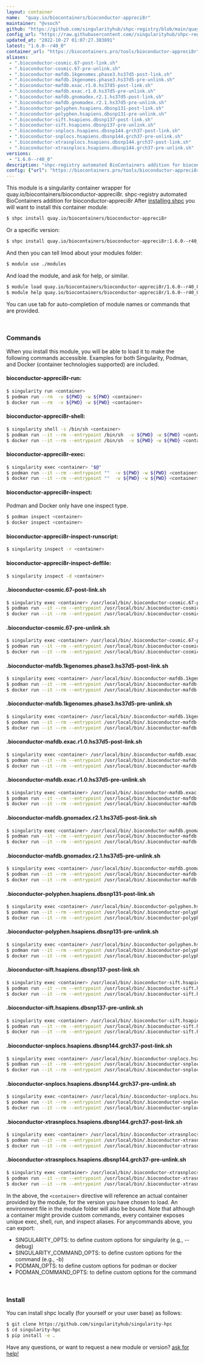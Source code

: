 ```yaml
---
layout: container
name:  "quay.io/biocontainers/bioconductor-appreci8r"
maintainer: "@vsoch"
github: "https://github.com/singularityhub/shpc-registry/blob/main/quay.io/biocontainers/bioconductor-appreci8r/container.yaml"
config_url: "https://raw.githubusercontent.com//singularityhub/shpc-registry/main/quay.io/biocontainers/bioconductor-appreci8r/container.yaml"
updated_at: "2022-10-27 01:07:27.383891"
latest: "1.6.0--r40_0"
container_url: "https://biocontainers.pro/tools/bioconductor-appreci8r"
aliases:
 - ".bioconductor-cosmic.67-post-link.sh"
 - ".bioconductor-cosmic.67-pre-unlink.sh"
 - ".bioconductor-mafdb.1kgenomes.phase3.hs37d5-post-link.sh"
 - ".bioconductor-mafdb.1kgenomes.phase3.hs37d5-pre-unlink.sh"
 - ".bioconductor-mafdb.exac.r1.0.hs37d5-post-link.sh"
 - ".bioconductor-mafdb.exac.r1.0.hs37d5-pre-unlink.sh"
 - ".bioconductor-mafdb.gnomadex.r2.1.hs37d5-post-link.sh"
 - ".bioconductor-mafdb.gnomadex.r2.1.hs37d5-pre-unlink.sh"
 - ".bioconductor-polyphen.hsapiens.dbsnp131-post-link.sh"
 - ".bioconductor-polyphen.hsapiens.dbsnp131-pre-unlink.sh"
 - ".bioconductor-sift.hsapiens.dbsnp137-post-link.sh"
 - ".bioconductor-sift.hsapiens.dbsnp137-pre-unlink.sh"
 - ".bioconductor-snplocs.hsapiens.dbsnp144.grch37-post-link.sh"
 - ".bioconductor-snplocs.hsapiens.dbsnp144.grch37-pre-unlink.sh"
 - ".bioconductor-xtrasnplocs.hsapiens.dbsnp144.grch37-post-link.sh"
 - ".bioconductor-xtrasnplocs.hsapiens.dbsnp144.grch37-pre-unlink.sh"
versions:
 - "1.6.0--r40_0"
description: "shpc-registry automated BioContainers addition for bioconductor-appreci8r"
config: {"url": "https://biocontainers.pro/tools/bioconductor-appreci8r", "maintainer": "@vsoch", "description": "shpc-registry automated BioContainers addition for bioconductor-appreci8r", "latest": {"1.6.0--r40_0": "sha256:2115800a57f475258f8284e278574eb3c785336d3329155fdc15aecc341f0268"}, "tags": {"1.6.0--r40_0": "sha256:2115800a57f475258f8284e278574eb3c785336d3329155fdc15aecc341f0268"}, "docker": "quay.io/biocontainers/bioconductor-appreci8r", "aliases": {".bioconductor-cosmic.67-post-link.sh": "/usr/local/bin/.bioconductor-cosmic.67-post-link.sh", ".bioconductor-cosmic.67-pre-unlink.sh": "/usr/local/bin/.bioconductor-cosmic.67-pre-unlink.sh", ".bioconductor-mafdb.1kgenomes.phase3.hs37d5-post-link.sh": "/usr/local/bin/.bioconductor-mafdb.1kgenomes.phase3.hs37d5-post-link.sh", ".bioconductor-mafdb.1kgenomes.phase3.hs37d5-pre-unlink.sh": "/usr/local/bin/.bioconductor-mafdb.1kgenomes.phase3.hs37d5-pre-unlink.sh", ".bioconductor-mafdb.exac.r1.0.hs37d5-post-link.sh": "/usr/local/bin/.bioconductor-mafdb.exac.r1.0.hs37d5-post-link.sh", ".bioconductor-mafdb.exac.r1.0.hs37d5-pre-unlink.sh": "/usr/local/bin/.bioconductor-mafdb.exac.r1.0.hs37d5-pre-unlink.sh", ".bioconductor-mafdb.gnomadex.r2.1.hs37d5-post-link.sh": "/usr/local/bin/.bioconductor-mafdb.gnomadex.r2.1.hs37d5-post-link.sh", ".bioconductor-mafdb.gnomadex.r2.1.hs37d5-pre-unlink.sh": "/usr/local/bin/.bioconductor-mafdb.gnomadex.r2.1.hs37d5-pre-unlink.sh", ".bioconductor-polyphen.hsapiens.dbsnp131-post-link.sh": "/usr/local/bin/.bioconductor-polyphen.hsapiens.dbsnp131-post-link.sh", ".bioconductor-polyphen.hsapiens.dbsnp131-pre-unlink.sh": "/usr/local/bin/.bioconductor-polyphen.hsapiens.dbsnp131-pre-unlink.sh", ".bioconductor-sift.hsapiens.dbsnp137-post-link.sh": "/usr/local/bin/.bioconductor-sift.hsapiens.dbsnp137-post-link.sh", ".bioconductor-sift.hsapiens.dbsnp137-pre-unlink.sh": "/usr/local/bin/.bioconductor-sift.hsapiens.dbsnp137-pre-unlink.sh", ".bioconductor-snplocs.hsapiens.dbsnp144.grch37-post-link.sh": "/usr/local/bin/.bioconductor-snplocs.hsapiens.dbsnp144.grch37-post-link.sh", ".bioconductor-snplocs.hsapiens.dbsnp144.grch37-pre-unlink.sh": "/usr/local/bin/.bioconductor-snplocs.hsapiens.dbsnp144.grch37-pre-unlink.sh", ".bioconductor-xtrasnplocs.hsapiens.dbsnp144.grch37-post-link.sh": "/usr/local/bin/.bioconductor-xtrasnplocs.hsapiens.dbsnp144.grch37-post-link.sh", ".bioconductor-xtrasnplocs.hsapiens.dbsnp144.grch37-pre-unlink.sh": "/usr/local/bin/.bioconductor-xtrasnplocs.hsapiens.dbsnp144.grch37-pre-unlink.sh"}}
---
```


This module is a singularity container wrapper for quay.io/biocontainers/bioconductor-appreci8r.
shpc-registry automated BioContainers addition for bioconductor-appreci8r
After [installing shpc](#install) you will want to install this container module:


```bash
$ shpc install quay.io/biocontainers/bioconductor-appreci8r
```

Or a specific version:

```bash
$ shpc install quay.io/biocontainers/bioconductor-appreci8r:1.6.0--r40_0
```

And then you can tell lmod about your modules folder:

```bash
$ module use ./modules
```

And load the module, and ask for help, or similar.

```bash
$ module load quay.io/biocontainers/bioconductor-appreci8r/1.6.0--r40_0
$ module help quay.io/biocontainers/bioconductor-appreci8r/1.6.0--r40_0
```

You can use tab for auto-completion of module names or commands that are provided.

<br>

### Commands

When you install this module, you will be able to load it to make the following commands accessible.
Examples for both Singularity, Podman, and Docker (container technologies supported) are included.

#### bioconductor-appreci8r-run:

```bash
$ singularity run <container>
$ podman run --rm  -v ${PWD} -w ${PWD} <container>
$ docker run --rm  -v ${PWD} -w ${PWD} <container>
```

#### bioconductor-appreci8r-shell:

```bash
$ singularity shell -s /bin/sh <container>
$ podman run --it --rm --entrypoint /bin/sh  -v ${PWD} -w ${PWD} <container>
$ docker run --it --rm --entrypoint /bin/sh  -v ${PWD} -w ${PWD} <container>
```

#### bioconductor-appreci8r-exec:

```bash
$ singularity exec <container> "$@"
$ podman run --it --rm --entrypoint ""  -v ${PWD} -w ${PWD} <container> "$@"
$ docker run --it --rm --entrypoint ""  -v ${PWD} -w ${PWD} <container> "$@"
```

#### bioconductor-appreci8r-inspect:

Podman and Docker only have one inspect type.

```bash
$ podman inspect <container>
$ docker inspect <container>
```

#### bioconductor-appreci8r-inspect-runscript:

```bash
$ singularity inspect -r <container>
```

#### bioconductor-appreci8r-inspect-deffile:

```bash
$ singularity inspect -d <container>
```


#### .bioconductor-cosmic.67-post-link.sh

```bash
$ singularity exec <container> /usr/local/bin/.bioconductor-cosmic.67-post-link.sh
$ podman run --it --rm --entrypoint /usr/local/bin/.bioconductor-cosmic.67-post-link.sh   -v ${PWD} -w ${PWD} <container> -c " $@"
$ docker run --it --rm --entrypoint /usr/local/bin/.bioconductor-cosmic.67-post-link.sh   -v ${PWD} -w ${PWD} <container> -c " $@"
```


#### .bioconductor-cosmic.67-pre-unlink.sh

```bash
$ singularity exec <container> /usr/local/bin/.bioconductor-cosmic.67-pre-unlink.sh
$ podman run --it --rm --entrypoint /usr/local/bin/.bioconductor-cosmic.67-pre-unlink.sh   -v ${PWD} -w ${PWD} <container> -c " $@"
$ docker run --it --rm --entrypoint /usr/local/bin/.bioconductor-cosmic.67-pre-unlink.sh   -v ${PWD} -w ${PWD} <container> -c " $@"
```


#### .bioconductor-mafdb.1kgenomes.phase3.hs37d5-post-link.sh

```bash
$ singularity exec <container> /usr/local/bin/.bioconductor-mafdb.1kgenomes.phase3.hs37d5-post-link.sh
$ podman run --it --rm --entrypoint /usr/local/bin/.bioconductor-mafdb.1kgenomes.phase3.hs37d5-post-link.sh   -v ${PWD} -w ${PWD} <container> -c " $@"
$ docker run --it --rm --entrypoint /usr/local/bin/.bioconductor-mafdb.1kgenomes.phase3.hs37d5-post-link.sh   -v ${PWD} -w ${PWD} <container> -c " $@"
```


#### .bioconductor-mafdb.1kgenomes.phase3.hs37d5-pre-unlink.sh

```bash
$ singularity exec <container> /usr/local/bin/.bioconductor-mafdb.1kgenomes.phase3.hs37d5-pre-unlink.sh
$ podman run --it --rm --entrypoint /usr/local/bin/.bioconductor-mafdb.1kgenomes.phase3.hs37d5-pre-unlink.sh   -v ${PWD} -w ${PWD} <container> -c " $@"
$ docker run --it --rm --entrypoint /usr/local/bin/.bioconductor-mafdb.1kgenomes.phase3.hs37d5-pre-unlink.sh   -v ${PWD} -w ${PWD} <container> -c " $@"
```


#### .bioconductor-mafdb.exac.r1.0.hs37d5-post-link.sh

```bash
$ singularity exec <container> /usr/local/bin/.bioconductor-mafdb.exac.r1.0.hs37d5-post-link.sh
$ podman run --it --rm --entrypoint /usr/local/bin/.bioconductor-mafdb.exac.r1.0.hs37d5-post-link.sh   -v ${PWD} -w ${PWD} <container> -c " $@"
$ docker run --it --rm --entrypoint /usr/local/bin/.bioconductor-mafdb.exac.r1.0.hs37d5-post-link.sh   -v ${PWD} -w ${PWD} <container> -c " $@"
```


#### .bioconductor-mafdb.exac.r1.0.hs37d5-pre-unlink.sh

```bash
$ singularity exec <container> /usr/local/bin/.bioconductor-mafdb.exac.r1.0.hs37d5-pre-unlink.sh
$ podman run --it --rm --entrypoint /usr/local/bin/.bioconductor-mafdb.exac.r1.0.hs37d5-pre-unlink.sh   -v ${PWD} -w ${PWD} <container> -c " $@"
$ docker run --it --rm --entrypoint /usr/local/bin/.bioconductor-mafdb.exac.r1.0.hs37d5-pre-unlink.sh   -v ${PWD} -w ${PWD} <container> -c " $@"
```


#### .bioconductor-mafdb.gnomadex.r2.1.hs37d5-post-link.sh

```bash
$ singularity exec <container> /usr/local/bin/.bioconductor-mafdb.gnomadex.r2.1.hs37d5-post-link.sh
$ podman run --it --rm --entrypoint /usr/local/bin/.bioconductor-mafdb.gnomadex.r2.1.hs37d5-post-link.sh   -v ${PWD} -w ${PWD} <container> -c " $@"
$ docker run --it --rm --entrypoint /usr/local/bin/.bioconductor-mafdb.gnomadex.r2.1.hs37d5-post-link.sh   -v ${PWD} -w ${PWD} <container> -c " $@"
```


#### .bioconductor-mafdb.gnomadex.r2.1.hs37d5-pre-unlink.sh

```bash
$ singularity exec <container> /usr/local/bin/.bioconductor-mafdb.gnomadex.r2.1.hs37d5-pre-unlink.sh
$ podman run --it --rm --entrypoint /usr/local/bin/.bioconductor-mafdb.gnomadex.r2.1.hs37d5-pre-unlink.sh   -v ${PWD} -w ${PWD} <container> -c " $@"
$ docker run --it --rm --entrypoint /usr/local/bin/.bioconductor-mafdb.gnomadex.r2.1.hs37d5-pre-unlink.sh   -v ${PWD} -w ${PWD} <container> -c " $@"
```


#### .bioconductor-polyphen.hsapiens.dbsnp131-post-link.sh

```bash
$ singularity exec <container> /usr/local/bin/.bioconductor-polyphen.hsapiens.dbsnp131-post-link.sh
$ podman run --it --rm --entrypoint /usr/local/bin/.bioconductor-polyphen.hsapiens.dbsnp131-post-link.sh   -v ${PWD} -w ${PWD} <container> -c " $@"
$ docker run --it --rm --entrypoint /usr/local/bin/.bioconductor-polyphen.hsapiens.dbsnp131-post-link.sh   -v ${PWD} -w ${PWD} <container> -c " $@"
```


#### .bioconductor-polyphen.hsapiens.dbsnp131-pre-unlink.sh

```bash
$ singularity exec <container> /usr/local/bin/.bioconductor-polyphen.hsapiens.dbsnp131-pre-unlink.sh
$ podman run --it --rm --entrypoint /usr/local/bin/.bioconductor-polyphen.hsapiens.dbsnp131-pre-unlink.sh   -v ${PWD} -w ${PWD} <container> -c " $@"
$ docker run --it --rm --entrypoint /usr/local/bin/.bioconductor-polyphen.hsapiens.dbsnp131-pre-unlink.sh   -v ${PWD} -w ${PWD} <container> -c " $@"
```


#### .bioconductor-sift.hsapiens.dbsnp137-post-link.sh

```bash
$ singularity exec <container> /usr/local/bin/.bioconductor-sift.hsapiens.dbsnp137-post-link.sh
$ podman run --it --rm --entrypoint /usr/local/bin/.bioconductor-sift.hsapiens.dbsnp137-post-link.sh   -v ${PWD} -w ${PWD} <container> -c " $@"
$ docker run --it --rm --entrypoint /usr/local/bin/.bioconductor-sift.hsapiens.dbsnp137-post-link.sh   -v ${PWD} -w ${PWD} <container> -c " $@"
```


#### .bioconductor-sift.hsapiens.dbsnp137-pre-unlink.sh

```bash
$ singularity exec <container> /usr/local/bin/.bioconductor-sift.hsapiens.dbsnp137-pre-unlink.sh
$ podman run --it --rm --entrypoint /usr/local/bin/.bioconductor-sift.hsapiens.dbsnp137-pre-unlink.sh   -v ${PWD} -w ${PWD} <container> -c " $@"
$ docker run --it --rm --entrypoint /usr/local/bin/.bioconductor-sift.hsapiens.dbsnp137-pre-unlink.sh   -v ${PWD} -w ${PWD} <container> -c " $@"
```


#### .bioconductor-snplocs.hsapiens.dbsnp144.grch37-post-link.sh

```bash
$ singularity exec <container> /usr/local/bin/.bioconductor-snplocs.hsapiens.dbsnp144.grch37-post-link.sh
$ podman run --it --rm --entrypoint /usr/local/bin/.bioconductor-snplocs.hsapiens.dbsnp144.grch37-post-link.sh   -v ${PWD} -w ${PWD} <container> -c " $@"
$ docker run --it --rm --entrypoint /usr/local/bin/.bioconductor-snplocs.hsapiens.dbsnp144.grch37-post-link.sh   -v ${PWD} -w ${PWD} <container> -c " $@"
```


#### .bioconductor-snplocs.hsapiens.dbsnp144.grch37-pre-unlink.sh

```bash
$ singularity exec <container> /usr/local/bin/.bioconductor-snplocs.hsapiens.dbsnp144.grch37-pre-unlink.sh
$ podman run --it --rm --entrypoint /usr/local/bin/.bioconductor-snplocs.hsapiens.dbsnp144.grch37-pre-unlink.sh   -v ${PWD} -w ${PWD} <container> -c " $@"
$ docker run --it --rm --entrypoint /usr/local/bin/.bioconductor-snplocs.hsapiens.dbsnp144.grch37-pre-unlink.sh   -v ${PWD} -w ${PWD} <container> -c " $@"
```


#### .bioconductor-xtrasnplocs.hsapiens.dbsnp144.grch37-post-link.sh

```bash
$ singularity exec <container> /usr/local/bin/.bioconductor-xtrasnplocs.hsapiens.dbsnp144.grch37-post-link.sh
$ podman run --it --rm --entrypoint /usr/local/bin/.bioconductor-xtrasnplocs.hsapiens.dbsnp144.grch37-post-link.sh   -v ${PWD} -w ${PWD} <container> -c " $@"
$ docker run --it --rm --entrypoint /usr/local/bin/.bioconductor-xtrasnplocs.hsapiens.dbsnp144.grch37-post-link.sh   -v ${PWD} -w ${PWD} <container> -c " $@"
```


#### .bioconductor-xtrasnplocs.hsapiens.dbsnp144.grch37-pre-unlink.sh

```bash
$ singularity exec <container> /usr/local/bin/.bioconductor-xtrasnplocs.hsapiens.dbsnp144.grch37-pre-unlink.sh
$ podman run --it --rm --entrypoint /usr/local/bin/.bioconductor-xtrasnplocs.hsapiens.dbsnp144.grch37-pre-unlink.sh   -v ${PWD} -w ${PWD} <container> -c " $@"
$ docker run --it --rm --entrypoint /usr/local/bin/.bioconductor-xtrasnplocs.hsapiens.dbsnp144.grch37-pre-unlink.sh   -v ${PWD} -w ${PWD} <container> -c " $@"
```



In the above, the `<container>` directive will reference an actual container provided
by the module, for the version you have chosen to load. An environment file in the
module folder will also be bound. Note that although a container
might provide custom commands, every container exposes unique exec, shell, run, and
inspect aliases. For anycommands above, you can export:

 - SINGULARITY_OPTS: to define custom options for singularity (e.g., --debug)
 - SINGULARITY_COMMAND_OPTS: to define custom options for the command (e.g., -b)
 - PODMAN_OPTS: to define custom options for podman or docker
 - PODMAN_COMMAND_OPTS: to define custom options for the command

<br>

### Install

You can install shpc locally (for yourself or your user base) as follows:

```bash
$ git clone https://github.com/singularityhub/singularity-hpc
$ cd singularity-hpc
$ pip install -e .
```

Have any questions, or want to request a new module or version? [ask for help!](https://github.com/singularityhub/singularity-hpc/issues)
